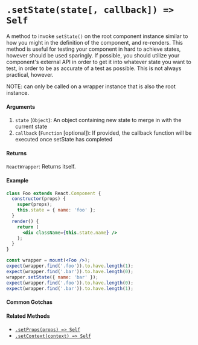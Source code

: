 # `.setState(state[, callback]) => Self`

A method to invoke `setState()` on the root component instance similar to how you might in the
definition of the component, and re-renders.  This method is useful for testing your component
in hard to achieve states, however should be used sparingly. If possible, you should utilize
your component's external API in order to get it into whatever state you want to test, in order
to be as accurate of a test as possible. This is not always practical, however.

NOTE: can only be called on a wrapper instance that is also the root instance.


#### Arguments

1. `state` (`Object`): An object containing new state to merge in with the current state
2. `callback` (`Function` [optional]): If provided, the callback function will be executed once setState has completed


#### Returns

`ReactWrapper`: Returns itself.



#### Example

```jsx
class Foo extends React.Component {
  constructor(props) {
    super(props);
    this.state = { name: 'foo' };
  }
  render() {
    return (
      <div className={this.state.name} />
    );
  }
}
```
```jsx
const wrapper = mount(<Foo />);
expect(wrapper.find('.foo')).to.have.length(1);
expect(wrapper.find('.bar')).to.have.length(0);
wrapper.setState({ name: 'bar' });
expect(wrapper.find('.foo')).to.have.length(0);
expect(wrapper.find('.bar')).to.have.length(1);
```


#### Common Gotchas



#### Related Methods

- [`.setProps(props) => Self`](setProps.md)
- [`.setContext(context) => Self`](setContext.md)


